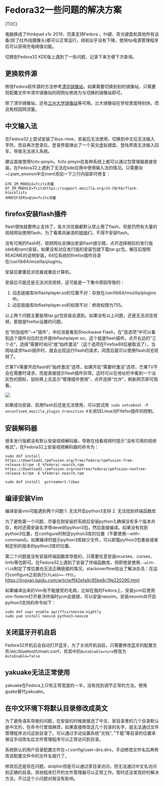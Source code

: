 # Fedora32一些问题的解决方案

[TOC]

电脑换成了thinkpad x1c 2019，完美支持Fedora 。fn键、背光键盘和其他所有设备(除了红外线摄像头)都可以正常运行，续航似乎没有下降，使用tlp电源管理程序后可以获得充电阈值功能。

切换到Fedora32 KDE版上遇到了一些问题，记录下来方便下次查询。 



## 更换软件源

修改Fedora软件源的方法参考[清华镜像站](https://mirrors.tuna.tsinghua.edu.cn/help/fedora/)，如果需要切换到别的镜像站，只需要将配置文件中清华镜像站的网网址修改为与切换的镜像站即可。

除了清华镜像站，还有[兰州大学镜像站]( mirror.lzu.edu.cn)等可用。兰大镜像站在学校里面特别快，而且免校园网流量。



## 中文输入法

在Fedora32上尝试安装了ibus-rime，安装后无法使用，切换到中文后无法输入字符。而且再次登录后，登录界面弹出了一个英文虚拟键盘，登陆界面无法输入回车，导致无法进入系统。

建议直接使用fcitx-pinyin。fcitx-pinyin在各种系统上都可以通过包管理器直接安装。在Fedora32上遇到了无法在kde应用中使用输入法的情况。只需要向~/.pam_environ中文ment添加一下三行内容即可修复：

```
GTK_IM_MODULE=fcitx流量
QT_IM_MODULE=fcitxhttps://support.mozilla.org/zh-CN/kb/flash-blocklists
XMODIFIERS=@im=fcitx流量
```



## firefox安装flash插件

flash很快就要停止支持了，各大浏览器都默认禁止用了flash，但是仍然有大量的视频网站使用flash，为了看乘风破浪的姐姐们，不得不安装flash。

没有可用的flash时，视频网址会弹出安装flash提示框，点开选择相应的发行版(deb和rpm)安装，如果没有对应发行版的安装包就下载tar.gz包，解压后按照README的说明安装。64位系统的firefox插件目录在/usr/lib64/mozilla/plugins。

安装后要重启浏览器或重启计算机。

安装后可能还是无法浏览视频，这可能是一下集中原因导致的：

1. 动态链接库libflashplayer.so的位置不对：存放在/usr/lib64/mozilla/plugins中。
2. 动态链接库libflashplayer.so的权限不对：修改权限为755。

以上两个问题主要是用tar.gz包安装会遇到。如果没有以上问题，还是无法浏览视频，那就是firefox设置的问题。

在”附加组件“-->”插件“，中应该能看到Shockwave Flash，在”首选项“中可以看到这个插件对应的文件是libflashplayer.so，这个就是flash插件。点开右边的”三个点“，选择”需要时询问“或“始终激活”（这个选项在Firefox69后被取消了），当网站请求flash插件时，就会出现运行flash的请求，同意后就可以使用flash浏览视频了。

芒果TV需要开启flash的“始终激活”选项，如果开启“需要时激活”选项，芒果TV不会在需要时请求，而是直接提示flash插件异常。这时可以在地址栏中看到一个淡灰色的图标，鼠标移上去显示“管理插件使用”，点开选择“允许”，刷新网页即可观看。

![](https://gitee.com/kongjun18/image/raw/master/Screenshot_20200627_130647.png)

如果成功安装、启用flash后还是无法使用，可以尝试用` sudo setsebool -P unconfined_mozilla_plugin_transition 0`关闭SELinux对Fifefox插件的控制。



## 安装解码器

很多发行版都没有默认安装视频解码器，导致在线看视频时提示“没有可用的视频格式”。在Fedora32上安装视频解码器的命令为：

```shell
sudo dnf install https://download1.rpmfusion.org/free/fedora/rpmfusion-free-release-$(rpm -E %fedora).noarch.rpm https://download1.rpmfusion.org/nonfree/fedora/rpmfusion-nonfree-release-$(rpm -E %fedora).noarch.rpm

sudo dnf install  gstreamer1-libav

```



## 编译安装Vim

编译安装vim可能遇到两个问题:1. 无法开启python3支持 2. 无法找到终端函数库

为了避免第一个问题，尽量在刚安装好系统后安装python3,确保没有多个版本共存，有时还需安装名字带devel的python3包，然后直接编译。如果没有找到python3位置，在configure时制定python3库的位置（不要使用--with-command)。如果编译时提示python3库缺少文件，可以卸载python3包重装或者制定别的版本的python3库的位置。

第二个问题是没有安装终端函数库导致的，只需要任意安装ncurses、curses、tinfo等包即可。在Fedora32上遇到了安装了终端函数库，但即使是使用`--with-tlib`制定了库位置也无法正确链接的情况，stackoverflow给出了解决办法：在运行configure之前执行`CFLAGS+=-fPIC`。https://jingyan.baidu.com/article/ff42efa9c95be8c19e220290.html

如果编译出来的Vim有不能接受的毛病，比如在我的Fedora上，安装ycm后使用vim-floterm打开悬浮终端时ycm会报错，可以安装neovim。安装neovim并开启python3支持的命令如下：

```
sudo dnf copr enable agriffis/neovim-nightly
sudo yum install neovim python3-neovim
```



## 关闭蓝牙开机自启

Fedora32开机后会自动打开蓝牙，为了关闭开机自启，只需要修改蓝牙的配置文件/etc/bluetooth/main.conf，将其中的`AutoEnable=ture`修改为`AutoEnable=false`



## yakuake无法正常使用

yakuake在Fedora上只有正常宽度的一半，没有找到调节正常的方法。使用guake替代yakuake。



## 在中文环境下将默认目录修改成英文

为了避免语系导致的问题，在安装的时候直接选了中文，家目录里的几个目录默认是中文的，在命令行里很麻烦，如果直接修改这几个目录的名字，就无法通过文件管理程序访问这些目录了。可以通过手动设置系统“文档“、”下载”等目录的位置来保证手动改名后文件管理程序可以正常访问到目录。

系统默认的用户目录配置文件在~/.config/user-dirs.dirs，手动修改文件名后再修改该配置文件中的文件名就行了。

修改后还是存在问题，dolphin但是可以通过家目录访问，但无法通过中文名访问到正确的目录。其他程序打开的文件管理器可以正常工作。暂时还没发现好的解决方法，不过这个小问题对我没有影响。



